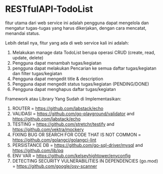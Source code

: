 # RESTfulAPI-TodoList

fitur utama dari web service ini adalah pengguna dapat mengelola dan mengatur tugas-tugas yang harus dikerjakan, dengan cara mencatat, menandai status.

Lebih detail nya, fitur yang ada di web service kali ini adalah:
1. Melakukan manage data TodoList berupa operasi CRUD (create, read, update, delete)
2. Pengguna dapat menambah tugas/kegiatan
3. pengguna dapat melakukan Pencarian ke semua daftar tugas/kegiatan dan filter tugas/kegiatan
4. Pengguna dapat mengedit title & description
5. Pengguna dapat mengedit status tugas/kegiatan (PENDING/DONE)
6. Pengguna dapat menghapus daftar tugas/kegiatan

Framework atau Library Yang Sudah di Implementasikan:
1. ROUTER = https://github.com/labstack/echo
2. VALIDASI = https://github.com/go-playground/validator and https://github.com/labstack/echo
3. TESTING = https://github.com/stretchr/testify and https://github.com/vektra/mockery
4. FIXING BUG OR SEARCH FOR CODE THAT IS NOT COMMON = https://github.com/golangci/golangci-lint
5. PERSISTANCE DB = https://github.com/go-sql-driver/mysql and https://github.com/lib/pq
6. ENV VAR = https://github.com/kelseyhightower/envconfig
7. DETECTING SECURITY VULNERABILITIES IN DEPENDENCIES (go.mod) = https://github.com/google/osv-scanner

